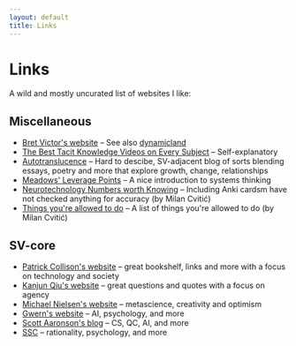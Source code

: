 ```yaml
---
layout: default
title: Links
---
```

# Links

A wild and mostly uncurated list of websites I like:

## Miscellaneous

* [Bret Victor's website](https://worrydream.com/) – See also [dynamicland](https://dynamicland.org/) 
* [The Best Tacit Knowledge Videos on Every Subject](https://www.lesswrong.com/posts/SXJGSPeQWbACveJhs/the-best-tacit-knowledge-videos-on-every-subject) – Self-explanatory
* [Autotranslucence](https://autotranslucence.wordpress.com/) – Hard to descibe, SV-adjacent blog of sorts blending essays, poetry and more that explore growth, change, relationships 
* [Meadows' Leverage Points](https://donellameadows.org/archives/leverage-points-places-to-intervene-in-a-system/) – A nice introduction to systems thinking
* [Neurotechnology Numbers worth Knowing](https://milan.cvitkovic.net/writing/neurotechnology_numbers_worth_knowing/) – Including Anki cardsm have not checked anything for accuracy (by Milan Cvitić)
* [Things you're allowed to do](https://milan.cvitkovic.net/writing/things_youre_allowed_to_do/) – A list of things you're allowed to do (by Milan Cvitić)


## SV-core

* [Patrick Collison's website](https://patrickcollison.com/) – great bookshelf, links and more with a focus on technology and society
* [Kanjun Qiu's website](https://kanjunqiu.com/) – great questions and quotes with a focus on agency
* [Michael Nielsen's website](https://michaelnielsen.org/) – metascience, creativity and optimism
* [Gwern's website](https://www.gwern.net/) – AI, psychology, and more
* [Scott Aaronson's blog](https://scottaaronson.blog/) – CS, QC, AI, and more
* [SSC](https://www.astralcodexten.com/) – rationality, psychology, and more